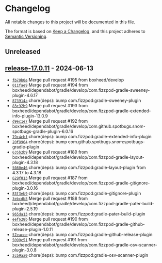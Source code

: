 # Changelog

All notable changes to this project will be documented in this file.

The format is based on [Keep a Changelog](https://keepachangelog.com/en/1.0.0/), and this project adheres to [Semantic Versioning](https://semver.org/spec/v2.0.0.html).

## Unreleased

## [release-17.0.11](https://github.com/boxheed/gradle-plugin-opinion/releases/tag/release-17.0.11) - 2024-06-13

- [`fb70b0e`](https://github.com/boxheed/gradle-plugin-opinion/commit/fb70b0eef704bfeec9961638baa374e5f3e443e7) Merge pull request #195 from boxheed/develop
- [`011fae9`](https://github.com/boxheed/gradle-plugin-opinion/commit/011fae958344556b7023b47fa6bcb5094b0cc94d) Merge pull request #194 from boxheed/dependabot/gradle/develop/com.fizzpod-gradle-sweeney-plugin-4.6.17
- [`873914a`](https://github.com/boxheed/gradle-plugin-opinion/commit/873914a50be08e6d8164d4a0ada939ea206c9367) chore(deps): bump com.fizzpod:gradle-sweeney-plugin
- [`83c92b9`](https://github.com/boxheed/gradle-plugin-opinion/commit/83c92b9dbecec8e09c2827a7ceaaa2b15763bb67) Merge pull request #193 from boxheed/dependabot/gradle/develop/com.fizzpod-gradle-extended-info-plugin-13.0.9
- [`d9ec1e7`](https://github.com/boxheed/gradle-plugin-opinion/commit/d9ec1e7dc7b509323987d476ef7dc7e2a598e508) Merge pull request #192 from boxheed/dependabot/gradle/develop/com.github.spotbugs.snom-spotbugs-gradle-plugin-6.0.16
- [`79c4cbf`](https://github.com/boxheed/gradle-plugin-opinion/commit/79c4cbfb562c08662c261c323b20caf76f415bfb) chore(deps): bump com.fizzpod:gradle-extended-info-plugin
- [`20f8964`](https://github.com/boxheed/gradle-plugin-opinion/commit/20f8964eaab627e4ed03a5aec7e3ceb864ae8790) chore(deps): bump com.github.spotbugs.snom:spotbugs-gradle-plugin
- [`635b2b9`](https://github.com/boxheed/gradle-plugin-opinion/commit/635b2b9e74163a7495b10fd049baa064c05e1da5) Merge pull request #189 from boxheed/dependabot/gradle/develop/com.fizzpod-gradle-layout-plugin-4.3.18
- [`5080e46`](https://github.com/boxheed/gradle-plugin-opinion/commit/5080e4680b3c9257e3686aae83b38e4efe15ef84) chore(deps): bump com.fizzpod:gradle-layout-plugin from 4.3.17 to 4.3.18
- [`629f013`](https://github.com/boxheed/gradle-plugin-opinion/commit/629f013d03e202ee20723fdf98c447477b561604) Merge pull request #187 from boxheed/dependabot/gradle/develop/com.fizzpod-gradle-gitignore-plugin-3.0.16
- [`83f3eb9`](https://github.com/boxheed/gradle-plugin-opinion/commit/83f3eb9230eac999363d13dad7706896b6bbda16) chore(deps): bump com.fizzpod:gradle-gitignore-plugin
- [`3ebcdb8`](https://github.com/boxheed/gradle-plugin-opinion/commit/3ebcdb871b886c67618c38f4b82447e583690b72) Merge pull request #188 from boxheed/dependabot/gradle/develop/com.fizzpod-gradle-pater-build-plugin-2.5.19
- [`965da13`](https://github.com/boxheed/gradle-plugin-opinion/commit/965da13cb462dfaa7f1f4ca1533c3e8a4dc765ce) chore(deps): bump com.fizzpod:gradle-pater-build-plugin
- [`eef628b`](https://github.com/boxheed/gradle-plugin-opinion/commit/eef628b6b82817f8a81e0d5f38db8a3cfdfec1c1) Merge pull request #190 from boxheed/dependabot/gradle/develop/com.fizzpod-gradle-github-release-plugin-1.0.11
- [`57eacce`](https://github.com/boxheed/gradle-plugin-opinion/commit/57eaccecb5e7429b645f7f7286bc4004f2b99a48) chore(deps): bump com.fizzpod:gradle-github-release-plugin
- [`5090c51`](https://github.com/boxheed/gradle-plugin-opinion/commit/5090c51b7397f4136ed6f6c234248a83e424d434) Merge pull request #191 from boxheed/dependabot/gradle/develop/com.fizzpod-gradle-osv-scanner-plugin-3.0.8
- [`2cb9aa0`](https://github.com/boxheed/gradle-plugin-opinion/commit/2cb9aa0b9fbf001e571e1522184a4fd4a307c150) chore(deps): bump com.fizzpod:gradle-osv-scanner-plugin

